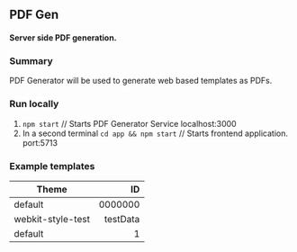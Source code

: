 ## PDF Gen
#### Server side PDF generation.

### Summary

PDF Generator will be used to generate web based templates as PDFs.


### Run locally

1. `npm start` // Starts PDF Generator Service localhost:3000
2. In a second terminal `cd app && npm start` // Starts frontend application.
   port:5713


### Example templates

|Theme|ID|
| ----- | ------:|
|default| 0000000|
|webkit-style-test| testData|
|default|1|




